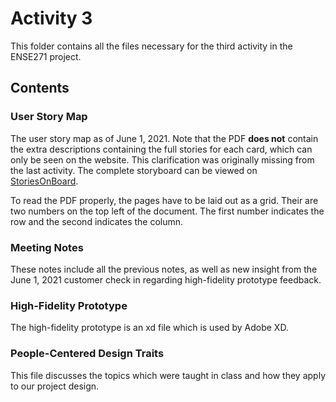 # Activity 3
This folder contains all the files necessary for the third activity in the ENSE271 project.

## Contents
### User Story Map
The user story map as of June 1, 2021. Note that the PDF **does not** contain the
extra descriptions containing the full stories for each card, which can only be
seen on the website. This clarification was originally missing from the last activity.
The complete storyboard can be viewed on
[StoriesOnBoard](https://landofooo.storiesonboard.com/m/copy-of-roasted-sugar-maple-nuts-usm).

To read the PDF properly, the pages have to be laid out as a grid. Their are two
numbers on the top left of the document. The first number indicates the row and the
second indicates the column.

### Meeting Notes
These notes include all the previous notes, as well as new insight from the June 1,
2021 customer check in regarding high-fidelity prototype feedback.

### High-Fidelity Prototype
The high-fidelity prototype is an xd file which is used by Adobe XD.

### People-Centered Design Traits
This file discusses the topics which were taught in class and how they apply to our
project design.

